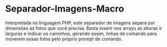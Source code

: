 # Separador-Imagens-Macro
Interpretada na linguagem PHP, este separador de imagens separa por dimensões as fotos que você precisa. Basta inserir nos arrays as alturas e larguras e indicar os caminhos, gerando assim, linhas de comando para moverem essas fotos pelo próprio prompt de comando.

